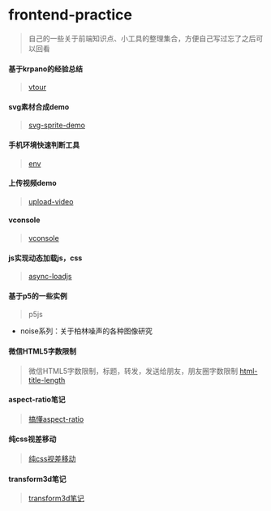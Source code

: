 # frontend-practice
> 自己的一些关于前端知识点、小工具的整理集合，方便自己写过忘了之后可以回看

#### 基于krpano的经验总结
> [vtour](https://superzdd.github.io/frontend-practice/vtour/tour.html)

#### svg素材合成demo
> [svg-sprite-demo](https://superzdd.github.io/frontend-practice/svg-sprite-demo/index.html)

#### 手机环境快速判断工具
> [env](https://superzdd.github.io/frontend-practice/env/env.js)

#### 上传视频demo
> [upload-video](https://superzdd.github.io/frontend-practice/upload-video/index.html)

#### vconsole
> [vconsole](https://superzdd.github.io/frontend-practice/vconsole/index.html)

#### js实现动态加载js，css
> [async-loadjs](https://superzdd.github.io/frontend-practice/async-loadjs/index.html)

#### 基于p5的一些实例
> p5js
- noise系列：关于柏林噪声的各种图像研究

#### 微信HTML5字数限制
> 微信HTML5字数限制，标题，转发，发送给朋友，朋友圈字数限制
> [html-title-length](https://superzdd.github.io/frontend-practice/html-title-length/index.html)

#### aspect-ratio笔记
> [搞懂aspect-ratio](https://superzdd.github.io/frontend-practice/aspect-ratio/README.md)

#### 纯css视差移动
> [纯css视差移动](https://superzdd.github.io/frontend-practice/transform3d/index.html)

#### transform3d笔记
> [transform3d笔记](https://superzdd.github.io/frontend-practice/transform3d/README.md)
